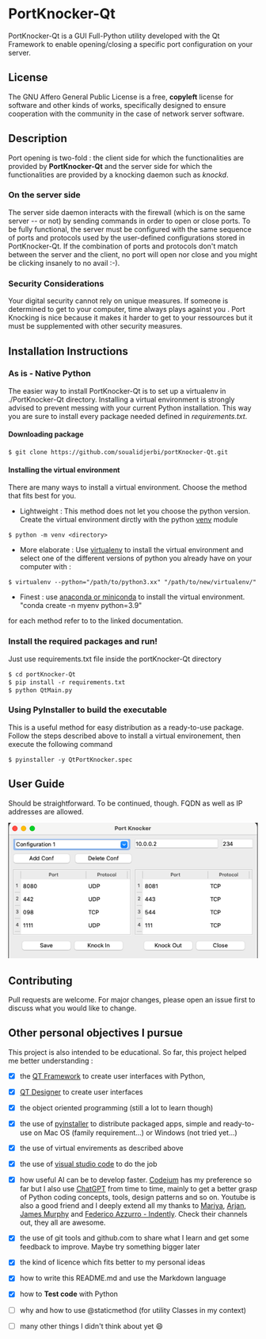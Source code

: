 # PortKnocker-Qt

PortKnocker-Qt is a GUI Full-Python utility developed with the Qt Framework to enable opening/closing a specific port configuration on your server.

## License

The GNU Affero General Public License is a free, **copyleft** license for software and other kinds of works, specifically designed to ensure cooperation with the community in the case of network server software.

## Description

Port opening is two-fold : the client side for which the functionalities are provided by **PortKnocker-Qt** and the server side for which the functionalities are provided by a knocking daemon such as *knockd*. 

### On the server side

The server side daemon interacts with the firewall (which is on the same server -- or not) by sending commands in order to open or close ports. To be fully functional, the server must be configured with the same sequence of ports and protocols used by the user-defined configurations stored in PortKnocker-Qt. If the combination of ports and protocols don't match between the server and the client, no port will open nor close and you might be clicking insanely to no avail :-).

### Security Considerations

Your digital security cannot rely on unique measures. If someone is determined to get to your computer, time always plays against you . Port Knocking is nice because it makes it harder to get to your ressources but it must be supplemented with other security measures.

## Installation Instructions

### As is - Native Python

The easier way to install PortKnocker-Qt is to set up a virtualenv in ./PortKnocker-Qt directory. Installing a virtual environment is strongly advised to prevent messing with your current Python installation. This way you are sure to install every package needed defined in *requirements.txt*. 

#### Downloading package 

```
$ git clone https://github.com/soualidjerbi/portKnocker-Qt.git
```

#### Installing the virtual environment

There are many ways to install a virtual environment. Choose the method that fits best for you. 

- Lightweight  : This method does not let you choose the python version. Create the virtual environment dirctly with the python [venv](https://peps.python.org/pep-0405/) module

```
$ python -m venv <directory>
```

- More elaborate : Use [virtualenv](https://virtualenv.pypa.io/en/latest/user_guide.html) to install the virtual environment and select one of the different versions of python you already have on your computer with : 

```
$ virtualenv --python="/path/to/python3.xx" "/path/to/new/virtualenv/"
```

- Finest : use [anaconda or miniconda](https://docs.conda.io/projects/conda/en/latest/user-guide/tasks/manage-environments.html) to install the virtual environment. "conda create -n myenv python=3.9"

for each method refer to to the linked documentation.

### Install the required packages and run!

Just use requirements.txt file inside the portKnocker-Qt directory

```
$ cd portKnocker-Qt
$ pip install -r requirements.txt
$ python QtMain.py
```

### Using PyInstaller to build the executable

This is a useful method for easy distribution as a ready-to-use package.
Follow the steps described above to install a virtual environement, then execute the following command

```
$ pyinstaller -y QtPortKnocker.spec
```

## User Guide

Should be straightforward. To be continued, though.
FQDN as well as IP addresses are allowed.

![alt text](https://github.com/soualidjerbi/portKnocker-Qt/blob/main/mainWindow.png)


## Contributing

Pull requests are welcome. For major changes, please open an issue first
to discuss what you would like to change.

## Other personal objectives I pursue

This project is also intended to be educational. So far, this project helped me better understanding :

- [x] the [QT Framework](https://doc.qt.io/) to create user interfaces with Python,
- [x] [QT Designer](https://doc.qt.io/qt-6/qtdesigner-manual.html) to create user interfaces
- [x] the object oriented programming (still a lot to learn though)
- [x] the use of [pyinstaller](https://pyinstaller.org/en/stable/) to distribute packaged apps, simple and ready-to-use on Mac OS (family requirement...) or Windows (not tried yet...)
- [x] the use of virtual envirements as described above
- [x] the use of [visual studio code](https://code.visualstudio.com/) to do the job
- [x] how useful AI can be to develop faster. [Codeium](https://codeium.com/) has my preference so far but I also use [ChatGPT](https://chatgpt.com) from time to time, mainly to get a better grasp of Python coding concepts, tools, design patterns and so on. Youtube is also a good friend and I deeply extend all my thanks to [Mariya](https://www.youtube.com/@PythonSimplified), [Arjan](https://www.youtube.com/@ArjanCodes), [James Murphy](https://www.youtube.com/@mCoding) and [Federico Azzurro - Indently](https://www.youtube.com/@Indently). Check their channels out, they all are awesome.
- [x] the use of git tools and github.com to share what I learn and get some feedback to improve. Maybe try something bigger later
- [x] the kind of licence which fits better to my personal ideas
- [x] how to write this README.md and use the Markdown language
- [x] how to **Test code** with Python
- [ ] why and how to use @staticmethod (for utility Classes in my context)
- [ ] many other things I didn't think about yet :smile:

